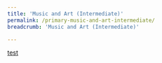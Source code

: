 ```yaml
---
title: 'Music and Art (Intermediate)'
permalink: /primary-music-and-art-intermediate/
breadcrumb: 'Music and Art (Intermediate)'

---
```


[test](/placeholder-primary-music-and-art-intermediate/)
